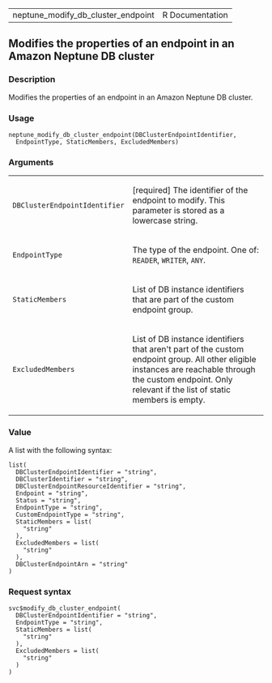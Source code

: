 <table style="width: 100%;">
<tbody>
<tr class="odd">
<td>neptune_modify_db_cluster_endpoint</td>
<td style="text-align: right;">R Documentation</td>
</tr>
</tbody>
</table>

## Modifies the properties of an endpoint in an Amazon Neptune DB cluster

### Description

Modifies the properties of an endpoint in an Amazon Neptune DB cluster.

### Usage

    neptune_modify_db_cluster_endpoint(DBClusterEndpointIdentifier,
      EndpointType, StaticMembers, ExcludedMembers)

### Arguments

<table>
<colgroup>
<col style="width: 35%" />
<col style="width: 65%" />
</colgroup>
<tbody>
<tr class="odd">
<td><code
id="neptune_modify_db_cluster_endpoint_:_DBClusterEndpointIdentifier">DBClusterEndpointIdentifier</code></td>
<td><p>[required] The identifier of the endpoint to modify. This
parameter is stored as a lowercase string.</p></td>
</tr>
<tr class="even">
<td><code
id="neptune_modify_db_cluster_endpoint_:_EndpointType">EndpointType</code></td>
<td><p>The type of the endpoint. One of: <code>READER</code>,
<code>WRITER</code>, <code>ANY</code>.</p></td>
</tr>
<tr class="odd">
<td><code
id="neptune_modify_db_cluster_endpoint_:_StaticMembers">StaticMembers</code></td>
<td><p>List of DB instance identifiers that are part of the custom
endpoint group.</p></td>
</tr>
<tr class="even">
<td><code
id="neptune_modify_db_cluster_endpoint_:_ExcludedMembers">ExcludedMembers</code></td>
<td><p>List of DB instance identifiers that aren't part of the custom
endpoint group. All other eligible instances are reachable through the
custom endpoint. Only relevant if the list of static members is
empty.</p></td>
</tr>
</tbody>
</table>

### Value

A list with the following syntax:

    list(
      DBClusterEndpointIdentifier = "string",
      DBClusterIdentifier = "string",
      DBClusterEndpointResourceIdentifier = "string",
      Endpoint = "string",
      Status = "string",
      EndpointType = "string",
      CustomEndpointType = "string",
      StaticMembers = list(
        "string"
      ),
      ExcludedMembers = list(
        "string"
      ),
      DBClusterEndpointArn = "string"
    )

### Request syntax

    svc$modify_db_cluster_endpoint(
      DBClusterEndpointIdentifier = "string",
      EndpointType = "string",
      StaticMembers = list(
        "string"
      ),
      ExcludedMembers = list(
        "string"
      )
    )
